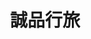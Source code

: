 ---
title: "誠品行旅"
description: "誠品行旅"
layout: shop
keywords:
  - 美食競賽
  - 台灣美食
  - 美食精選
datePublished: "2025-06-30"
dateModified: "2025-07-02"
city: "台北市"
district: "信義區"
address: "110台北市信義區菸廠路98號"
phone: "0266262888"
geo: "25.04458227840682, 121.56201897364893"
google_map: "https://maps.app.goo.gl/mfRmyRW5sK5dSZCv8"
footinder: ""
official: "https://www.eslitehotel.com/"
award:
  - name: "台北國際牛肉麵節"
    year: "2024"
    entries:
      - group: "調理包組"
        cooking_style: "紅燒"
        rank: ""

---